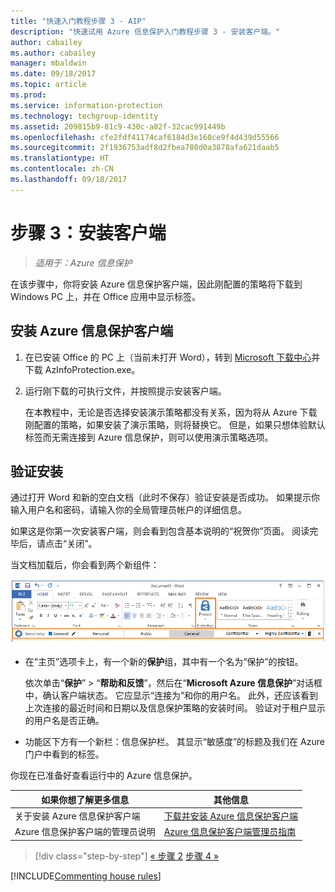 ```yaml
---
title: "快速入门教程步骤 3 - AIP"
description: "快速试用 Azure 信息保护入门教程步骤 3 - 安装客户端。"
author: cabailey
ms.author: cabailey
manager: mbaldwin
ms.date: 09/18/2017
ms.topic: article
ms.prod: 
ms.service: information-protection
ms.technology: techgroup-identity
ms.assetid: 209815b9-81c9-430c-a82f-32cac991449b
ms.openlocfilehash: cfe2fdf41174caf6184d3e160ce9f4d439d55566
ms.sourcegitcommit: 2f1936753adf8d2fbea780d0a3878afa621daab5
ms.translationtype: HT
ms.contentlocale: zh-CN
ms.lasthandoff: 09/18/2017
---
```

# <a name="step-3-install-the-client"></a>步骤 3：安装客户端

>*适用于：Azure 信息保护*

在该步骤中，你将安装 Azure 信息保护客户端，因此刚配置的策略将下载到 Windows PC 上，并在 Office 应用中显示标签。


## <a name="install-the-azure-information-protection-client"></a>安装 Azure 信息保护客户端

1. 在已安装 Office 的 PC 上（当前未打开 Word），转到 [Microsoft 下载中心](https://www.microsoft.com/en-us/download/details.aspx?id=53018)并下载 AzInfoProtection.exe。
    
2. 运行刚下载的可执行文件，并按照提示安装客户端。
    
    在本教程中，无论是否选择安装演示策略都没有关系，因为将从 Azure 下载刚配置的策略，如果安装了演示策略，则将替换它。 但是，如果只想体验默认标签而无需连接到 Azure 信息保护，则可以使用演示策略选项。 

## <a name="verify-the-installation"></a>验证安装

通过打开 Word 和新的空白文档（此时不保存）验证安装是否成功。 如果提示你输入用户名和密码，请输入你的全局管理员帐户的详细信息。 

如果这是你第一次安装客户端，则会看到包含基本说明的“祝贺你”页面。 阅读完毕后，请点击“关闭”。

当文档加载后，你会看到两个新组件：

![Azure 信息保护快速入门教程步骤 3 - 已安装客户端](../media/word2016-calloutsv2.png)

- 在“主页”选项卡上，有一个新的**保护**组，其中有一个名为“保护”的按钮。
    
    依次单击“**保护**” > “**帮助和反馈**”，然后在“**Microsoft Azure 信息保护**”对话框中，确认客户端状态。 它应显示“连接为”和你的用户名。 此外，还应该看到上次连接的最近时间和日期以及信息保护策略的安装时间。 验证对于租户显示的用户名是否正确。

- 功能区下方有一个新栏：信息保护栏。 其显示“敏感度”的标题及我们在 Azure 门户中看到的标签。 

你现在已准备好查看运行中的 Azure 信息保护。

|如果你想了解更多信息|其他信息|
|--------------------------------|--------------------------|
|关于安装 Azure 信息保护客户端|[下载并安装 Azure 信息保护客户端](../rms-client/install-client-app.md)|
|Azure 信息保护客户端的管理员说明|[Azure 信息保护客户端管理员指南](../rms-client/client-admin-guide.md)|


>[!div class="step-by-step"]
[&#171; 步骤 2](infoprotect-tutorial-step2.md)
[步骤 4 &#187;](infoprotect-tutorial-step4.md)

[!INCLUDE[Commenting house rules](../includes/houserules.md)]